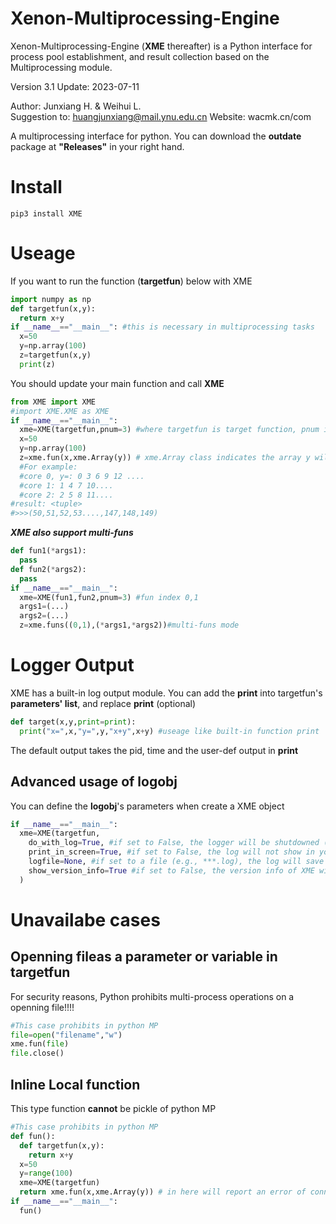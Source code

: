 # Xenon-Multiprocessing-Engine
Xenon-Multiprocessing-Engine (**XME** thereafter) is a Python interface for process pool establishment, and result collection based on the Multiprocessing module.

Version 3.1
Update: 2023-07-11

Author: Junxiang H. & Weihui L. <br>
Suggestion to: huangjunxiang@mail.ynu.edu.cn
Website: wacmk.cn/com

A multiprocessing interface for python.
You can download the **outdate** package at **"Releases"** in your right hand.

# Install

```shell
pip3 install XME
```

# Useage 

If you want to run the function (**targetfun**) below with XME

```python
import numpy as np
def targetfun(x,y):
  return x+y
if __name__=="__main__": #this is necessary in multiprocessing tasks
  x=50
  y=np.array(100)
  z=targetfun(x,y)
  print(z)
```

You should update your main function and call **XME**

```python
from XME import XME
#import XME.XME as XME 
if __name__=="__main__":
  xme=XME(targetfun,pnum=3) #where targetfun is target function, pnum is how many cores you would like to do in this function (default - all cores callable of your computer)
  x=50
  y=np.array(100)
  z=xme.fun(x,xme.Array(y)) # xme.Array class indicates the array y will be detached into pnum parts, and run targetfun eachself
  #For example:
  #core 0, y=: 0 3 6 9 12 ....
  #core 1: 1 4 7 10....
  #core 2: 2 5 8 11....
#result: <tuple>
#>>>(50,51,52,53....,147,148,149)
```

***XME also support multi-funs***

```python
def fun1(*args1):
  pass
def fun2(*args2):
  pass
if __name__=="__main__":
  xme=XME(fun1,fun2,pnum=3) #fun index 0,1
  args1=(...)
  args2=(...)
  z=xme.funs((0,1),(*args1,*args2))#multi-funs mode
```

# Logger Output

XME has a built-in log output module. You can add the **print** into targetfun's **parameters' list**, and replace **print** (optional)

```python
def target(x,y,print=print):
  print("x=",x,"y=",y,"x+y",x+y) #useage like built-in function print
```

The default output takes the pid, time and the user-def output in **print**

## Advanced usage of logobj

You can define the **logobj**'s parameters when create a XME object

```python
if __name__=="__main__":
  xme=XME(targetfun,
    do_with_log=True, #if set to False, the logger will be shutdowned (general switch), default True
    print_in_screen=True, #if set to False, the log will not show in your screen (or a terminal)
    logfile=None, #if set to a file (e.g., ***.log), the log will save into this file
    show_version_info=True #if set to False, the version info of XME will be hiden
  )
```

# Unavailabe cases

## Openning fileas a parameter or variable in targetfun

For security reasons, Python prohibits multi-process operations on a openning file!!!!

```python
#This case prohibits in python MP
file=open("filename","w")
xme.fun(file)
file.close()
```

## Inline Local function

This type function **cannot** be pickle of python MP

```python
#This case prohibits in python MP
def fun():
  def targetfun(x,y):
    return x+y
  x=50
  y=range(100)
  xme=XME(targetfun)
  return xme.fun(x,xme.Array(y)) # in here will report an error of connot pickle local function!!!!
if __name__=="__main__":
  fun()
```
